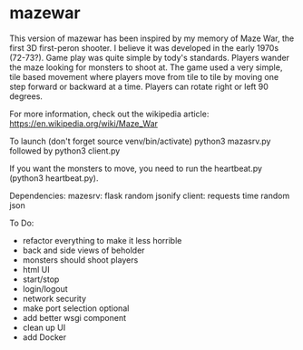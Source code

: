# mazewar

This version of mazewar has been inspired by my memory of Maze War, the first 3D first-peron shooter. I believe it was developed in the early 1970s (72-73?). Game play was quite simple by tody's standards. Players wander the maze looking for monsters to shoot at. The game used a very simple, tile based movement where players move from tile to tile by moving one step forward or backward at a time. Players can rotate right or left 90 degrees.

For more information, check out the wikipedia article:
https://en.wikipedia.org/wiki/Maze_War

To launch (don't forget source venv/bin/activate) python3 mazasrv.py
followed by python3 client.py

If you want the monsters to move, you need to run the heartbeat.py (python3 heartbeat.py).

Dependencies:
   mazesrv:
     flask
     random
     jsonify
   client:
     requests
     time
     random
     json

To Do:
- refactor everything to make it less horrible	
- back and side views of beholder
- monsters should shoot players
- html UI
- start/stop
- login/logout
- network security
- make port selection optional
- add better wsgi component
- clean up UI
- add Docker 
